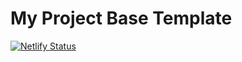 # My Project Base Template

[![Netlify Status](https://api.netlify.com/api/v1/badges/93453505-c76f-4339-90cc-907412c49f30/deploy-status)](https://app.netlify.com/sites/animestudio/deploys)
